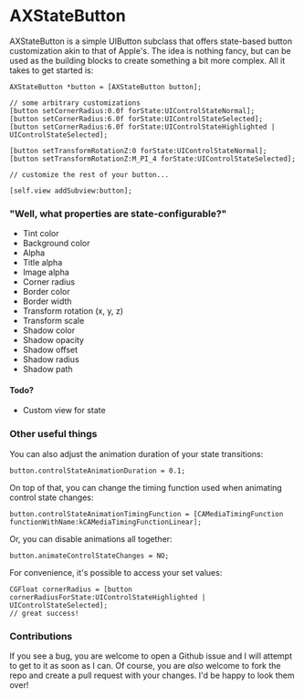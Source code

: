 # AXStateButton
AXStateButton is a simple UIButton subclass that offers state-based button customization akin to that of Apple's. The idea is  nothing fancy, but can be used as the building blocks to create something a bit more complex. All it takes to get started is:

```objc
AXStateButton *button = [AXStateButton button];

// some arbitrary customizations
[button setCornerRadius:0.0f forState:UIControlStateNormal];
[button setCornerRadius:6.0f forState:UIControlStateSelected];
[button setCornerRadius:6.0f forState:UIControlStateHighlighted | UIControlStateSelected];

[button setTransformRotationZ:0 forState:UIControlStateNormal];
[button setTransformRotationZ:M_PI_4 forState:UIControlStateSelected];

// customize the rest of your button...

[self.view addSubview:button];
```

### "Well, what properties are state-configurable?"
* Tint color
* Background color
* Alpha
* Title alpha
* Image alpha
* Corner radius
* Border color
* Border width
* Transform rotation (x, y, z)
* Transform scale
* Shadow color
* Shadow opacity
* Shadow offset
* Shadow radius
* Shadow path

#### Todo?
* Custom view for state

### Other useful things
You can also adjust the animation duration of your state transitions:
```objc
button.controlStateAnimationDuration = 0.1;
```

On top of that, you can change the timing function used when animating control state changes:
```objc
button.controlStateAnimationTimingFunction = [CAMediaTimingFunction functionWithName:kCAMediaTimingFunctionLinear];
```

Or, you can disable animations all together:
```objc
button.animateControlStateChanges = NO;
```

For convenience, it's possible to access your set values:
```objc
CGFloat cornerRadius = [button cornerRadiusForState:UIControlStateHighlighted | UIControlStateSelected];
// great success!
```

### Contributions
If you see a bug, you are welcome to open a Github issue and I will attempt to get to it as soon as I can. Of course, you are _also_ welcome to fork the repo and create a pull request with your changes. I'd be happy to look them over!
